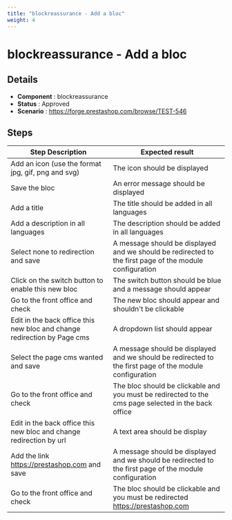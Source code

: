 ```yaml
---
title: "blockreassurance - Add a bloc"
weight: 4
---
```


# blockreassurance - Add a bloc
## Details
* **Component** : blockreassurance
* **Status** : Approved
* **Scenario** : https://forge.prestashop.com/browse/TEST-546

## Steps
| Step Description | Expected result |
| ----- | ----- |
| Add an icon (use the format jpg, gif, png and svg) | The icon should be displayed |
| Save the bloc | An error message should be displayed |
| Add a title | The title should be added in all languages |
| Add a description in all languages | The description should be added in all languages |
| Select none to redirection and save | A message should be displayed and we should be redirected to the first page of the module configuration |
| Click on the switch button to enable this new bloc | The switch button should be blue and a message should appear |
| Go to the front office and check | The new bloc should appear and shouldn't be clickable |
| Edit in the back office this new bloc and change redirection by Page cms | A dropdown list should appear |
| Select the page cms wanted and save | A message should be displayed and we should be redirected to the first page of the module configuration |
| Go to the front office and check | The bloc should be clickable and you must be redirected to the cms page selected in the back office |
| Edit in the back office this new bloc and change redirection by url | A text area should be display |
| Add the link https://prestashop.com and save | A message should be displayed and we should be redirected to the first page of the module configuration |
| Go to the front office and check | The bloc should be clickable and you must be redirected https://prestashop.com |